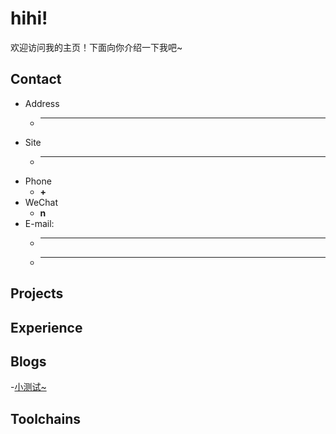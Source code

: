 # hihi!
欢迎访问我的主页！下面向你介绍一下我吧\~

<!-- .slide -->

## Contact

- Address
  - ****
- Site
  - ****


<!-- .slide vertical=true -->

- Phone
  - **+**
- WeChat
  - **n**
- E-mail:
  - ****
  - ****

<!-- .slide -->

## Projects

<!-- .slide vertical=true -->

<!-- .slide -->

## Experience

<!-- .slide vertical=true -->

<!-- .slide -->

## Blogs

<!-- .slide vertical=true -->

-[小测试~](.\_posts\2022-04-05-示例.md)
<!-- .slide -->

## Toolchains
